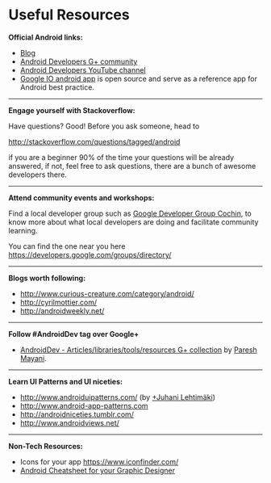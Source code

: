 # Useful Resources 

**Official Android links:**

* [Blog](http://android-developers.blogspot.in/)
* [Android Developers G+ community]( https://plus.google.com/communities/105153134372062985968/stream/7db53d71-5bab-46fd-a3f2-a321fee334af)
* [Android Developers YouTube channel]( https://www.youtube.com/user/androiddevelopers)
* [Google IO android app](https://github.com/google/iosched) is open source and serve as a reference app for Android best practice.

---
**Engage yourself with Stackoverflow:**

Have questions? Good! Before you ask someone, head to 

http://stackoverflow.com/questions/tagged/android

if you are a beginner 90% of the time your questions will be already answered, if not, feel free to ask questions, there are a bunch of awesome developers there. 

---
**Attend community events and workshops:**

Find a local developer group such as [Google Developer Group Cochin](developers.google.com/groups/chapter/106046004645175854179/), to know more about what local developers are doing and facilitate community learning. 

You can find the one near you here https://developers.google.com/groups/directory/

---
**Blogs worth following:** 
* http://www.curious-creature.com/category/android/
* http://cyrilmottier.com/
* http://androidweekly.net/

---

**Follow #AndroidDev tag over Google+**

* [AndroidDev - Articles/libraries/tools/resources G+ collection](https://plus.google.com/collection/w9czY) by [Paresh Mayani](https://plus.google.com/+PareshMayani/posts). 

---

**Learn UI Patterns and UI niceties:** 

* http://www.androiduipatterns.com/ (by [+Juhani Lehtimäki](https://plus.google.com/+JuhaniLehtimäki/))
* http://www.android-app-patterns.com
* http://androidniceties.tumblr.com/
* http://www.androidviews.net/

---

**Non-Tech Resources:** 
* Icons for your app https://www.iconfinder.com/
* [Android Cheatsheet for your Graphic Designer]( http://petrnohejl.github.io/Android-Cheatsheet-For-Graphic-Designers/)